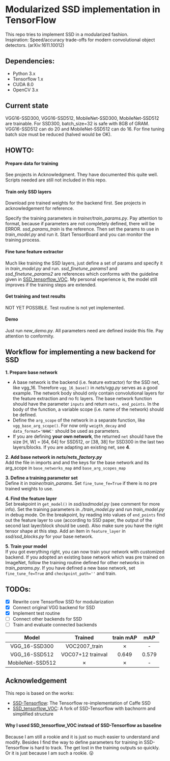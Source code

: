 # Modularized SSD implementation in TensorFlow

This repo tries to implement SSD in a modularized fashion.  
Inspiration: Speed/accuracy trade-offs for modern convolutional object detectors. (arXiv:1611.10012)

## Dependencies:
- Python 3.x
- Tensorflow 1.x
- CUDA 8.0
- OpenCV 3.x

## Current state
VGG16-SSD300, VGG16-SSD512, MobileNet-SSD300, MobileNet-SSD512 are trainable. For SSD300, batch_size=32 is safe with 8GB of GRAM. VGG16-SSD512 can do 20 and MobileNet-SSD512 can do 16. For fine tuning batch size must be reduced (halved would be OK).

## HOWTO:
#### Prepare data for training
See projects in Acknowledgment. They have documented this quite well. Scripts needed are still not included in this repo.
#### Train only SSD layers
Download pre trained weights for the backend first. See projects in acknowledgement for reference.

Specify the training parameters in *trainer/train_params.py*. Pay attention to format, because if parameters are not completely defined, there will be ERROR. *ssd_params_train* is the reference. Then set the params to use in *train_model.py* and run it. Start TensorBoard and you can monitor the training process.
#### Fine tune feature extractor
Much like training the SSD layers, just define a set of params and specify it in *train_model.py* and run. *ssd_finetune_params1* and *ssd_finetune_params2* are references which conforms with the guideline given in [SSD_tensorflow_VOC](https://github.com/LevinJ/SSD_tensorflow_VOC). My personal experience is, the model still improves if the training steps are extended.
#### Get training and test results
NOT YET POSSIBLE. Test routine is not yet implemented.
#### Demo 
Just run *new_demo.py*. All parameters need are defined inside this file. Pay attention to conformity.

## Workflow for implementing a new backend for SSD
**1. Prepare base network**  
- A base network is the backend (i.e. feature extractor) for the SSD net, like vgg_16. Therefore `vgg_16_base()` in _nets/vgg.py_ serves as a good example. The network body should only contain convolutional layers for the feature extraction and no fc layers. The base network function should have the parameter `inputs` and return `nets, end_points`. In the body of the function, a variable scope (i.e. name of the network) should be defined. 
- Define the `arg_scope` of the network in a separate function, like `vgg_base_arg_scope()`. For now only `weigth_decay` and `data_format='NHWC'` should be used as parameters.
- If you are defining **your own network**, the returned `net` should have the size [H, W] = [64, 64] for SSD512, or [38, 38] for SSD300 in the last two layers/blocks. If you are adapting an existing net, see **4**.

**2. Add base network in _nets/nets_factory.py_**  
Add the file in imports and and the keys for the base network and its arg_scope in `base_networks_map` and `base_arg_scopes_map`

**3. Define a training parameter set**  
Define it in _trainer/train_params_. Set `fine_tune_fe=True` if there is no pre trained weights to use.

**4. Find the feature layer**  
Set breakpoint in `get_model()` in _ssd/ssdmodel.py_ (see comment for more info). Set the training parameters in _./train_model.py_ and run _train_model.py_ in debug mode. On the breakpoint, by reading into values of `end_points` find out the feature layer to use (according to SSD paper, the output of the second last layer/block should be used). Also make sure you have the right tensor shape at this step. Add an item in `feature_layer` in _ssd/ssd_blocks.py_ for your base network.

**5. Train your model**  
If you got everything right, you can now train your network with customized backend. If you adopted an existing base network which was pre trained on ImageNet, follow the training routine defined for other networks in _train_params.py_. If you have defined a new base network, set `fine_tune_fe=True` and `checkpoint_path=''` and train.

## TODOs:
- [x] Rewrite core Tensorflow SSD for modularization
- [x] Connect original VGG backend for SSD
- [x] Implement test routine
- [ ] Connect other backends for SSD
- [ ] Train and evaluate connected backends  

| Model | Trained | train mAP | mAP |
|:-----:|:-------:|:---------:|:---:|
| VGG_16-SSD300 | VOC2007_train | &#10007; | - |
| VGG_16-SSD512 | VOC07+12 trainval | 0.649 | 0.579 |
| MobileNet-SSD512 | &#10007; | &#10007; | - |

## Acknowledgement
This repo is based on the works:
* [SSD-Tensorflow](https://github.com/balancap/SSD-Tensorflow/): The Tensorflow re-implementation of Caffe SSD
* [SSD_tensorflow_VOC](https://github.com/LevinJ/SSD_tensorflow_VOC): A fork of SSD-Tensorflow with bachnorm and simplified structure  
#### Why I used SSD_tensorflow_VOC instead of SSD-Tensorflow as baseline
Because I am still a rookie and it is just so much easier to understand and modify. Besides I find the way to define parameters for training in SSD-Tensorflow is hard to track. The get lost in the training outputs so quickly. Or it is just because I am such a rookie. :stuck_out_tongue:
